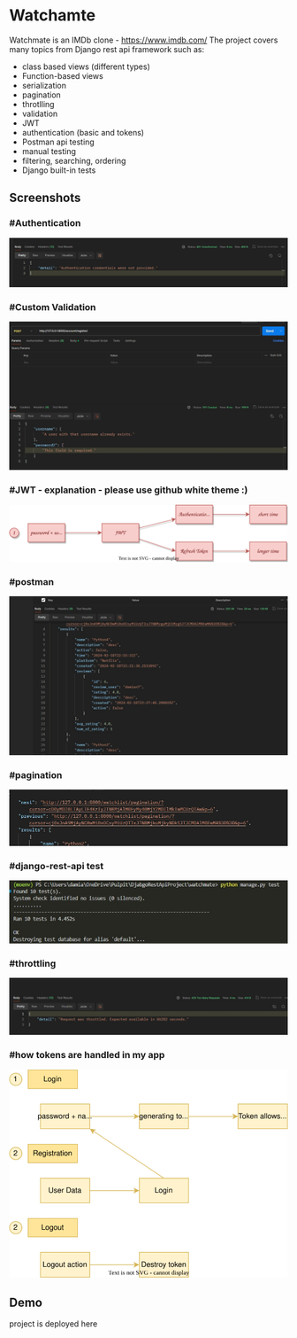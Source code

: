 
# Watchamte

Watchmate is an IMDb clone - https://www.imdb.com/
The project covers many topics from Django rest api framework such as:
- class based views (different types)
- Function-based views
- serialization
- pagination
- throtlling
- validation
- JWT
- authentication (basic and tokens)
- Postman api testing
- manual testing
- filtering, searching, ordering
- Django built-in tests

## Screenshots

<h3>#Authentication</h3>
<img alt="Authentication" src="https://github.com/neuropython/IMBd_REST_API_clone/blob/master/readme_images/Authetication.jpg">

<h3>#Custom Validation</h3>
<img alt="Custom Validation" src="https://github.com/neuropython/IMBd_REST_API_clone/blob/master/readme_images/Custom%20validation.jpg">

<h3>#JWT - explanation - please use github white theme :)</h3>
<img alt="JWT - explenation" src="https://github.com/neuropython/IMBd_REST_API_clone/blob/master/readme_images/JWTExp.svg">

<h3>#postman</h3>
<img alt="postman" src="https://github.com/neuropython/IMBd_REST_API_clone/blob/master/readme_images/POSTMAN_1.jpg">

<h3>#pagination</h3>
<img alt="pagination" src="https://github.com/neuropython/IMBd_REST_API_clone/blob/master/readme_images/Pagination.jpg">

<h3>#django-rest-api test</h3>
<img alt="django-rest-api test" src="https://github.com/neuropython/IMBd_REST_API_clone/blob/master/readme_images/REST_API_TESTS.jpg">

<h3>#throttling</h3>
<img alt="throttling" src="https://github.com/neuropython/IMBd_REST_API_clone/blob/master/readme_images/Throttling.jpg">

<h3>#how tokens are handled in my app</h3>
<img alt="how tokens are handled in my app" src="https://github.com/neuropython/IMBd_REST_API_clone/blob/master/readme_images/Token%20Handling.drawio.svg">

## Demo

project is deployed here

